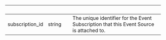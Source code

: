 
|&nbsp;|&nbsp;|&nbsp;|&nbsp;|
|---|---|---|---|
| subscription_id | string | | The unique identifier for the Event Subscription that this Event Source is attached to. |